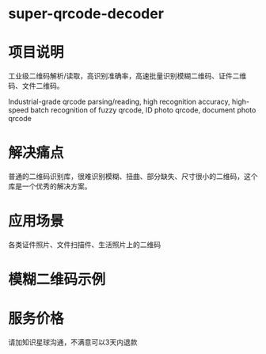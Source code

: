 # super-qrcode-decoder

# 项目说明

工业级二维码解析/读取，高识别准确率，高速批量识别模糊二维码、证件二维码、文件二维码。

Industrial-grade qrcode parsing/reading, high recognition accuracy, high-speed batch recognition of fuzzy qrcode, ID photo qrcode, document photo qrcode


# 解决痛点

普通的二维码识别库，很难识别模糊、扭曲、部分缺失、尺寸很小的二维码，这个库是一个优秀的解决方案。

# 应用场景

各类证件照片、文件扫描件、生活照片上的二维码

# 模糊二维码示例

# 服务价格

请加知识星球沟通，不满意可以3天内退款
